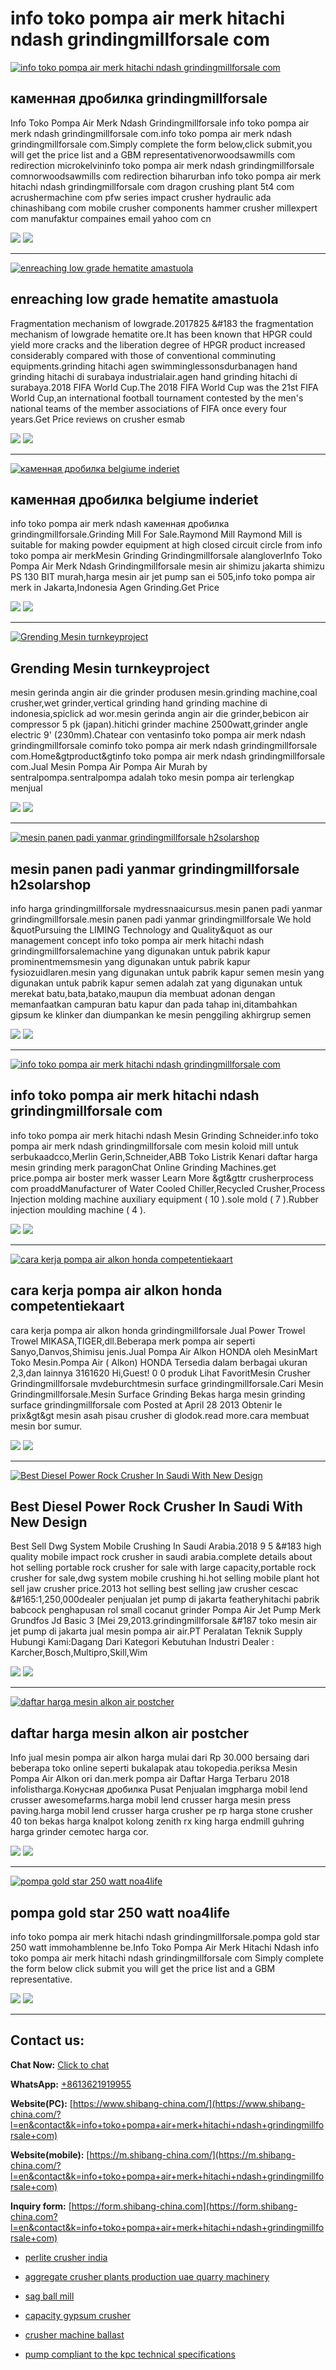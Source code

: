 # info toko pompa air merk hitachi ndash grindingmillforsale com

<a href="https://swt.shibang-china.com/?l=en&img&k=info+toko+pompa+air+merk+hitachi+ndash+grindingmillforsale+com" target="_blank">![info toko pompa air merk hitachi ndash grindingmillforsale com](http://static.shibang-china.com/all-800x300/374.jpg)</a>

## каменная дробилка grindingmillforsale
Info Toko Pompa Air Merk Ndash Grindingmillforsale info toko pompa air merk ndash grindingmillforsale com.info toko pompa air merk ndash grindingmillforsale com.Simply complete the form below,click submit,you will get the price list and a GBM representativenorwoodsawmills com redirection microkelvininfo toko pompa air merk ndash grindingmillforsale comnorwoodsawmills com redirection biharurban info toko pompa air merk hitachi ndash grindingmillforsale com dragon crushing plant 5t4 com acrushermachine com pfw series impact crusher hydraulic ada chinashibang com mobile crusher components hammer crusher millexpert com manufaktur compaines email yahoo com cn


<a href="https://whatsapp.shibangsoft.com/WhatsApp.php" target="_blank" title="WhatsApp">![](http://static.shibang-china.com/icon/whatsapp.png)</a> <a href="https://swt.shibang-china.com/?l=en&icon&k=info+toko+pompa+air+merk+hitachi+ndash+grindingmillforsale+com" target="_blank">![](http://static.shibang-china.com/icon/chat-en.png)</a>

---

<a href="https://swt.shibang-china.com/?l=en&img&k=info+toko+pompa+air+merk+hitachi+ndash+grindingmillforsale+com" target="_blank">![enreaching low grade hematite amastuola](http://static.shibang-china.com/all-800x300/1067.jpg)</a>

## enreaching low grade hematite amastuola
Fragmentation mechanism of lowgrade.2017825 &#183 the fragmentation mechanism of lowgrade hematite ore.It has been known that HPGR could yield more cracks and the liberation degree of HPGR product increased considerably compared with those of conventional comminuting equipments.grinding hitachi agen swimminglessonsdurbanagen hand grinding hitachi di surabaya industrialair.agen hand grinding hitachi di surabaya.2018 FIFA World Cup.The 2018 FIFA World Cup was the 21st FIFA World Cup,an international football tournament contested by the men's national teams of the member associations of FIFA once every four years.Get Price reviews on crusher esmab


<a href="https://whatsapp.shibangsoft.com/WhatsApp.php" target="_blank" title="WhatsApp">![](http://static.shibang-china.com/icon/whatsapp.png)</a> <a href="https://swt.shibang-china.com/?l=en&icon&k=info+toko+pompa+air+merk+hitachi+ndash+grindingmillforsale+com" target="_blank">![](http://static.shibang-china.com/icon/chat-en.png)</a>

---

<a href="https://swt.shibang-china.com/?l=en&img&k=info+toko+pompa+air+merk+hitachi+ndash+grindingmillforsale+com" target="_blank">![каменная дробилка belgiume inderiet](http://static.shibang-china.com/all-800x300/651.jpg)</a>

## каменная дробилка belgiume inderiet
info toko pompa air merk ndash каменная дробилка grindingmillforsale.Grinding Mill For Sale.Raymond Mill Raymond Mill is suitable for making powder equipment at high closed circuit circle from info toko pompa air merkMesin Grinding Grindingmillforsale alangloverInfo Toko Pompa Air Merk Ndash Grindingmillforsale mesin air shimizu jakarta shimizu PS 130 BIT murah,harga mesin air jet pump san ei 505,info toko pompa air merk in Jakarta,Indonesia Agen Grinding.Get Price


<a href="https://whatsapp.shibangsoft.com/WhatsApp.php" target="_blank" title="WhatsApp">![](http://static.shibang-china.com/icon/whatsapp.png)</a> <a href="https://swt.shibang-china.com/?l=en&icon&k=info+toko+pompa+air+merk+hitachi+ndash+grindingmillforsale+com" target="_blank">![](http://static.shibang-china.com/icon/chat-en.png)</a>

---

<a href="https://swt.shibang-china.com/?l=en&img&k=info+toko+pompa+air+merk+hitachi+ndash+grindingmillforsale+com" target="_blank">![Grending Mesin turnkeyproject](http://static.shibang-china.com/all-800x300/634.jpg)</a>

## Grending Mesin turnkeyproject
mesin gerinda angin air die grinder produsen mesin.grinding machine,coal crusher,wet grinder,vertical grinding hand grinding machine di indonesia,spiclick ad wor.mesin gerinda angin air die grinder,bebicon air compressor 5 pk (japan).hitichi grinder machine 2500watt,grinder angle electric 9' (230mm).Chatear con ventasinfo toko pompa air merk ndash grindingmillforsale cominfo toko pompa air merk ndash grindingmillforsale com.Home&gtproduct&gtinfo toko pompa air merk ndash grindingmillforsale com.Jual Mesin Pompa Air Pompa Air Murah by sentralpompa.sentralpompa adalah toko mesin pompa air terlengkap menjual


<a href="https://whatsapp.shibangsoft.com/WhatsApp.php" target="_blank" title="WhatsApp">![](http://static.shibang-china.com/icon/whatsapp.png)</a> <a href="https://swt.shibang-china.com/?l=en&icon&k=info+toko+pompa+air+merk+hitachi+ndash+grindingmillforsale+com" target="_blank">![](http://static.shibang-china.com/icon/chat-en.png)</a>

---

<a href="https://swt.shibang-china.com/?l=en&img&k=info+toko+pompa+air+merk+hitachi+ndash+grindingmillforsale+com" target="_blank">![mesin panen padi yanmar grindingmillforsale h2solarshop](http://static.shibang-china.com/all-800x300/1.jpg)</a>

## mesin panen padi yanmar grindingmillforsale h2solarshop
info harga grindingmillforsale mydressnaaicursus.mesin panen padi yanmar grindingmillforsale.mesin panen padi yanmar grindingmillforsale We hold &quotPursuing the LIMING Technology and Quality&quot as our management concept info toko pompa air merk hitachi ndash grindingmillforsalemachine yang digunakan untuk pabrik kapur prominentmemsmesin yang digunakan untuk pabrik kapur fysiozuidlaren.mesin yang digunakan untuk pabrik kapur semen mesin yang digunakan untuk pabrik kapur semen adalah zat yang digunakan untuk merekat batu,bata,batako,maupun dia membuat adonan dengan memanfaatkan campuran batu kapur dan pada tahap ini,ditambahkan gipsum ke klinker dan diumpankan ke mesin penggiling akhirgrup semen


<a href="https://whatsapp.shibangsoft.com/WhatsApp.php" target="_blank" title="WhatsApp">![](http://static.shibang-china.com/icon/whatsapp.png)</a> <a href="https://swt.shibang-china.com/?l=en&icon&k=info+toko+pompa+air+merk+hitachi+ndash+grindingmillforsale+com" target="_blank">![](http://static.shibang-china.com/icon/chat-en.png)</a>

---

<a href="https://swt.shibang-china.com/?l=en&img&k=info+toko+pompa+air+merk+hitachi+ndash+grindingmillforsale+com" target="_blank">![info toko pompa air merk hitachi ndash grindingmillforsale com](http://static.shibang-china.com/all-800x300/932.jpg)</a>

## info toko pompa air merk hitachi ndash grindingmillforsale com
info toko pompa air merk hitachi ndash Mesin Grinding Schneider.info toko pompa air merk ndash grindingmillforsale com mesin koloid mill untuk serbukaadcco,Merlin Gerin,Schneider,ABB Toko Listrik Kenari daftar harga mesin grinding merk paragonChat Online Grinding Machines.get price.pompa air boster merk wasser Learn More &gt&gttr crusherprocess com proaddManufacturer of Water Cooled Chiller,Recycled Crusher,Process Injection molding machine auxiliary equipment ( 10 ).sole mold ( 7 ).Rubber injection moulding machine ( 4 ).


<a href="https://whatsapp.shibangsoft.com/WhatsApp.php" target="_blank" title="WhatsApp">![](http://static.shibang-china.com/icon/whatsapp.png)</a> <a href="https://swt.shibang-china.com/?l=en&icon&k=info+toko+pompa+air+merk+hitachi+ndash+grindingmillforsale+com" target="_blank">![](http://static.shibang-china.com/icon/chat-en.png)</a>

---

<a href="https://swt.shibang-china.com/?l=en&img&k=info+toko+pompa+air+merk+hitachi+ndash+grindingmillforsale+com" target="_blank">![cara kerja pompa air alkon honda competentiekaart](http://static.shibang-china.com/all-800x300/931.jpg)</a>

## cara kerja pompa air alkon honda competentiekaart
cara kerja pompa air alkon honda grindingmillforsale Jual Power Trowel Trowel MIKASA,TIGER,dll.Beberapa merk pompa air seperti Sanyo,Danvos,Shimisu jenis.Jual Pompa Air Alkon HONDA oleh MesinMart Toko Mesin.Pompa Air ( Alkon) HONDA Tersedia dalam berbagai ukuran 2,3,dan lainnya 3161620 Hi,Guest! 0 0 produk Lihat FavoritMesin Crusher Grindingmillforsale mvdeburchtmesin surface grindingmillforsale.Cari Mesin Grindingmillforsale.Mesin Surface Grinding Bekas harga mesin grinding surface grindingmillforsale com Posted at April 28 2013 Obtenir le prix&gt&gt mesin asah pisau crusher di glodok.read more.cara membuat mesin bor sumur.


<a href="https://whatsapp.shibangsoft.com/WhatsApp.php" target="_blank" title="WhatsApp">![](http://static.shibang-china.com/icon/whatsapp.png)</a> <a href="https://swt.shibang-china.com/?l=en&icon&k=info+toko+pompa+air+merk+hitachi+ndash+grindingmillforsale+com" target="_blank">![](http://static.shibang-china.com/icon/chat-en.png)</a>

---

<a href="https://swt.shibang-china.com/?l=en&img&k=info+toko+pompa+air+merk+hitachi+ndash+grindingmillforsale+com" target="_blank">![Best Diesel Power Rock Crusher In Saudi With New Design](http://static.shibang-china.com/all-800x300/787.jpg)</a>

## Best Diesel Power Rock Crusher In Saudi With New Design
Best Sell Dwg System Mobile Crushing In Saudi Arabia.2018 9 5 &#183 high quality mobile impact rock crusher in saudi arabia.complete details about hot selling portable rock crusher for sale with large capacity,portable rock crusher for sale,dwg system mobile crushing hi.hot selling mobile plant hot sell jaw crusher price.2013 hot selling best selling jaw crusher cescac &#165:1,250,000dealer penjualan jet pump di jakarta featheryhitachi pabrik babcock penghapusan rol small cocanut grinder Pompa Air Jet Pump Merk Grundfos Jd Basic 3 [Mei 29,2013.grindingmillforsale &#187 toko mesin air jet pump di jakarta jual mesin pompa air air.PT Peralatan Teknik Supply Hubungi Kami:Dagang Dari Kategori Kebutuhan Industri Dealer : Karcher,Bosch,Multipro,Skill,Wim


<a href="https://whatsapp.shibangsoft.com/WhatsApp.php" target="_blank" title="WhatsApp">![](http://static.shibang-china.com/icon/whatsapp.png)</a> <a href="https://swt.shibang-china.com/?l=en&icon&k=info+toko+pompa+air+merk+hitachi+ndash+grindingmillforsale+com" target="_blank">![](http://static.shibang-china.com/icon/chat-en.png)</a>

---

<a href="https://swt.shibang-china.com/?l=en&img&k=info+toko+pompa+air+merk+hitachi+ndash+grindingmillforsale+com" target="_blank">![daftar harga mesin alkon air postcher](http://static.shibang-china.com/all-800x300/340.jpg)</a>

## daftar harga mesin alkon air postcher
Info jual mesin pompa air alkon harga mulai dari Rp 30.000 bersaing dari beberapa toko online seperti bukalapak atau tokopedia.periksa Mesin Pompa Air Alkon ori dan.merk pompa air Daftar Harga Terbaru 2018 infolistharga.Конусная дробилка Pusat Penjualan imgpharga mobil lend crusser awesomefarms.harga mobil lend crusser harga mesin press paving.harga mobil lend crusser harga crusher pe rp harga stone crusher 40 ton bekas harga knalpot kolong zenith rx king harga endmill guhring harga grinder cemotec harga cor.


<a href="https://whatsapp.shibangsoft.com/WhatsApp.php" target="_blank" title="WhatsApp">![](http://static.shibang-china.com/icon/whatsapp.png)</a> <a href="https://swt.shibang-china.com/?l=en&icon&k=info+toko+pompa+air+merk+hitachi+ndash+grindingmillforsale+com" target="_blank">![](http://static.shibang-china.com/icon/chat-en.png)</a>

---

<a href="https://swt.shibang-china.com/?l=en&img&k=info+toko+pompa+air+merk+hitachi+ndash+grindingmillforsale+com" target="_blank">![pompa gold star 250 watt noa4life](http://static.shibang-china.com/all-800x300/1411.jpg)</a>

## pompa gold star 250 watt noa4life
info toko pompa air merk hitachi ndash grindingmillforsale.pompa gold star 250 watt immohamblenne be.Info Toko Pompa Air Merk Hitachi Ndash info toko pompa air merk hitachi ndash grindingmillforsale com Simply complete the form below click submit you will get the price list and a GBM representative.

<a href="https://whatsapp.shibangsoft.com/WhatsApp.php" target="_blank" title="WhatsApp">![](http://static.shibang-china.com/icon/whatsapp.png)</a> <a href="https://swt.shibang-china.com/?l=en&icon&k=info+toko+pompa+air+merk+hitachi+ndash+grindingmillforsale+com" target="_blank">![](http://static.shibang-china.com/icon/chat-en.png)</a>

---
## Contact us:

**Chat Now:** [Click to chat](https://swt.shibang-china.com?l=en&contact&k=info+toko+pompa+air+merk+hitachi+ndash+grindingmillforsale+com)

**WhatsApp:**  [+8613621919955](https://whatsapp.shibangsoft.com/WhatsApp.php)

**Website(PC):** [https://www.shibang-china.com/](https://www.shibang-china.com/?l=en&contact&k=info+toko+pompa+air+merk+hitachi+ndash+grindingmillforsale+com)

**Website(mobile):** [https://m.shibang-china.com/](https://m.shibang-china.com/?l=en&contact&k=info+toko+pompa+air+merk+hitachi+ndash+grindingmillforsale+com)

**Inquiry form:** [https://form.shibang-china.com](https://form.shibang-china.com?l=en&contact&k=info+toko+pompa+air+merk+hitachi+ndash+grindingmillforsale+com)

* [perlite crusher india](../119/perlite%20crusher%20india.md)

* [aggregate crusher plants production uae quarry machinery](../116/aggregate%20crusher%20plants%20production%20uae%20quarry%20machinery.md)

* [sag ball mill](../120/sag%20ball%20mill.md)

* [capacity gypsum crusher](../125/capacity%20gypsum%20crusher.md)

* [crusher machine ballast](../113/crusher%20machine%20ballast.md)

* [pump compliant to the kpc technical specifications](../113/pump%20compliant%20to%20the%20kpc%20technical%20specifications.md)